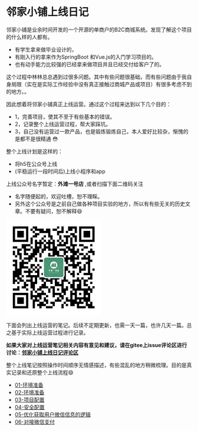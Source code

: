 # 邻家小铺上线日记
邻家小铺是业余时间开发的一个开源的单商户的B2C商城系统。发现了解这个项目的什么样的人都有。
- 有学生拿来做毕业设计的，
- 有刚入行的拿来作为SpringBoot 和Vue.js的入门学习项目的。
- 也有动手能力比较强的已经拿来做项目并且已经交付给客户了的。

这个过程中林林总总遇到过很多问题。其中有些问题很基础，而有些问题由于我自身局限（实在是实际工作经验中没有真正接触过商城产品或项目）有很多考虑不到的地方。。

因此想着将邻家小铺真正上线运营。通过这个过程来达到以下几个目的：
- 1，完善项目，使其不至于有些基本的错误。
- 2，记录整个上线运营过程，帮大家踩坑。
- 3，自己没有运营过一款产品，也是锻炼锻炼自己，本人爱好比较杂，惭愧的是都不是很精通 😳 

整个上线计划是这样的：
- 将h5在公众号上线
- (平稳运行一段时间后)上线小程序和app

上线公众号名字暂定：**外滩一号店** ,或者扫描下面二维码关注
- 名字随便起的，欢迎吐槽，恕不理睬。
- 另外这个公众号是之前自己做各种项目实验的地方，所以有有些无关的历史文章。不要有疑问，恕不解释😄

![外滩一号店](../img/online/wt1hd.jpg)

下面会列出上线运营的笔记。后续不定期更新，也需一天一篇，也许几天一篇。总之基于实际上线运营过程进行记录。

**如果大家对上线运营笔记相关内容有意见和建议，请在gitee上issue评论区进行讨论：[邻家小铺上线日记评论区](https://gitee.com/microapp/linjiashop/issues/I1H4V3)**

整个上线笔记按照操作时间顺序无情感描述，有些混乱的地方稍微梳理。目的是真实记录和还原整个上线流程😄

- [01-环境准备](./day01.md)
- [02-环境准备](./day02.md)
- [03-项目配置](./day03.md)
- [04-安全配置](./day04.md)
- [05-优化获取用户微信信息的逻辑](./day05.md)
- [06-对接微信支付](./day06.md)



